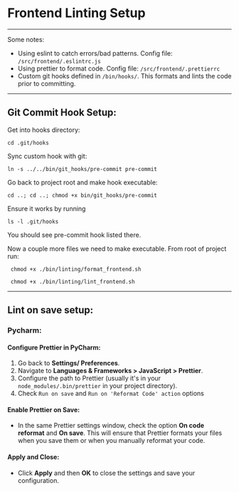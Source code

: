 # Frontend Linting Setup

---
Some notes:
- Using eslint to catch errors/bad patterns. Config file: `/src/frontend/.eslintrc.js`
- Using prettier to format code. Config file: `/src/frontend/.prettierrc`
- Custom git hooks defined in `/bin/hooks/`. This formats and lints the code prior to committing.

---

## Git Commit Hook Setup:

Get into hooks directory:
```
cd .git/hooks
```
Sync custom hook with git: 
```
ln -s ../../bin/git_hooks/pre-commit pre-commit
```
Go back to project root and make hook executable:
```
cd ..; cd ..; chmod +x bin/git_hooks/pre-commit
```
Ensure it works by running
```
ls -l .git/hooks
```
You should see pre-commit hook listed there.


Now a couple more files we need to make executable. 
From root of project run:
```
 chmod +x ./bin/linting/format_frontend.sh  
```
```
 chmod +x ./bin/linting/lint_frontend.sh  
```


---
## Lint on save setup:


### Pycharm:

#### Configure Prettier in PyCharm:

1. Go back to **Settings/ Preferences**.
2. Navigate to **Languages & Frameworks > JavaScript > Prettier**.
3. Configure the path to Prettier (usually it's in your `node_modules/.bin/prettier` in your project directory).
4. Check `Run on save` and `Run on 'Reformat Code' action` options 

#### Enable Prettier on Save:

- In the same Prettier settings window, check the option **On code reformat** and **On save**. This will ensure that Prettier formats your files when you save them or when you manually reformat your code.

#### Apply and Close:

- Click **Apply** and then **OK** to close the settings and save your configuration.
